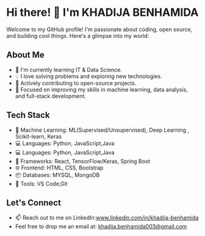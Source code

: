 # Hi there! 👋 I'm KHADIJA BENHAMIDA

Welcome to my GitHub profile! I'm passionate about coding, open source, and building cool things. Here's a glimpse into my world:

## About Me

- 🌱 I'm currently learning IT & Data Science.
- 💡 I love solving problems and exploring new technologies.
- 🚀 Actively contributing to open-source projects.
- 🎯 Focused on improving my skills in machine learning, data analysis, and full-stack development.

## Tech Stack
- 🧠 Machine Learning: ML(Supervised/Unsupervised), Deep Learning , Scikit-learn, Keras
- 💻 Languages: Python, JavaScript,Java
- 💻 Languages: Python, JavaScript,Java
- 🚀 Frameworks: React, TensorFlow/Keras, Spring Boot
- 🌐 Frontend: HTML, CSS, Bootstrap
- 📦 Databases: MYSQL, MongoDB
- 🔧 Tools: VS Code,Git

## Let's Connect

- 📫 Reach out to me on LinkedIn:www.linkedin.com/in/khadija-benhamida
- Feel free to  drop me an email at: khadija.benhamida003@gmail.com
  

